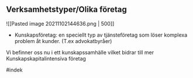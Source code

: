 ## Verksamhetstyper/Olika företag
![[Pasted image 20211102144636.png | 500]]
- Kunskapsföretag: en speciellt typ av tjänsteföretag som löser komplexa problem åt kunder. (T.ex advokatbyråer)

Vi befinner oss nu i ett kunskapssamhälle vilket bidrar till mer Kunskapskapitalintensiva företag

#indek 